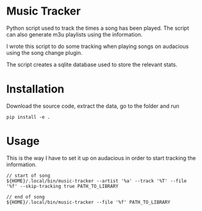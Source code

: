 # Music Tracker
Python script used to track the times a song has been played.
The script can also generate m3u playlists using the information.

I wrote this script to do some tracking when playing songs on
audacious using the song change plugin.

The script creates a sqlite database used to store the relevant
stats.

# Installation
Download the source code, extract the data, go to the folder and run

`pip install -e .`

# Usage
This is the way I have to set it up on audacious in order to start
tracking the information.

```
// start of song
${HOME}/.local/bin/music-tracker --artist '%a' --track '%T' --file '%f' --skip-tracking true PATH_TO_LIBRARY

// end of song
${HOME}/.local/bin/music-tracker --file '%f' PATH_TO_LIBRARY
```
